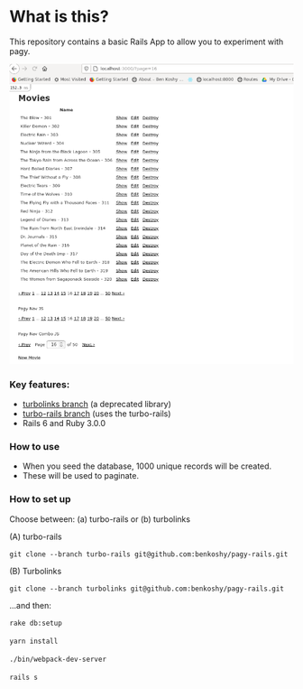 # What is this?

This repository contains a basic Rails App to allow you to experiment with pagy.

![alt text](https://github.com/benkoshy/pagy-rails/blob/master/app/assets/images/pagy_example.png)

### Key features:

* [turbolinks branch](https://github.com/benkoshy/pagy-rails/tree/turbo-rails) (a deprecated library)
* [turbo-rails branch](https://github.com/benkoshy/pagy-rails/tree/turbolinks) (uses the turbo-rails)
* Rails 6 and Ruby 3.0.0

### How to use

* When you seed the database, 1000 unique records will be created.
* These will be used to paginate.

### How to set up

Choose between: (a) turbo-rails or (b) turbolinks

(A) turbo-rails

```terminal
git clone --branch turbo-rails git@github.com:benkoshy/pagy-rails.git
```

(B) Turbolinks

```terminal
git clone --branch turbolinks git@github.com:benkoshy/pagy-rails.git
```

...and then:

```terminal
rake db:setup

yarn install

./bin/webpack-dev-server

rails s
```








